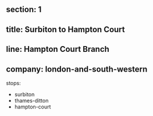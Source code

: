 ﻿section: 1
----
title: Surbiton to Hampton Court
----
line: Hampton Court Branch
----
company: london-and-south-western
----
stops:
- surbiton
- thames-ditton
- hampton-court
